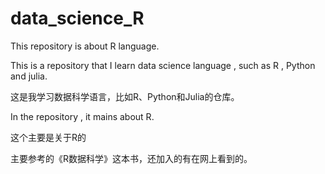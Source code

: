 # data_science_R
This repository is about  R language.

This is a repository that I learn data science language , such as R , Python and julia.

这是我学习数据科学语言，比如R、Python和Julia的仓库。

In the repository , it mains about R.

这个主要是关于R的

主要参考的《R数据科学》这本书，还加入的有在网上看到的。